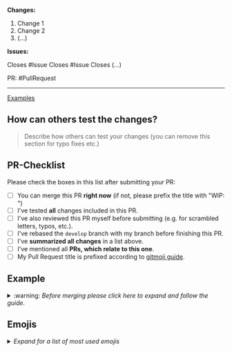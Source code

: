 <!--
Thanks for submitting this Pull Request.
Please provide a list including your changes.
-->

**Changes:**

1. Change 1
2. Change 2
3. (...)


**Issues:**

Closes #Issue
Closes #Issue
Closes (...)

PR: #PullRequest

---
[Examples](#example)

## How can others test the changes?

> Describe how others can test your changes (you can remove this section for typo fixes etc.)

## PR-Checklist

Please check the boxes in this list after submitting your PR:

- [ ] You can merge this PR **right now** (if not, please prefix the title with "WIP: ")
- [ ] I've tested **all** changes included in this PR.
- [ ] I've also reviewed this PR myself before submitting (e.g. for scrambled letters, typos, etc.).
- [ ] I've rebased the `develop` branch with my branch before finishing this PR.
- [ ] I've **summarized all changes** in a list above.
- [ ] I've mentioned all **PRs, which relate to this one**.
- [ ] My Pull Request title is prefixed according to [gitmoji guide](https://gitmoji.carloscuesta.me/).

## Example

<details>
<summary>
:warning: <i>Before merging please click here to expand and follow the guide.</i>
</summary>
<br>

Please use `:twisted_rightwards_arrows:` at the beginning of your merge commit title.

Example:
<pre>
<code>
:twisted_rightwards_arrows: :bug: Fix Wrong Text Decoration at ...
</code>
</pre>

To get your commit message, just copy the first part of this pull request.

Example:
<pre>
<code>
**Changes:**

- Fixes Wrong Text Decoration at ...
- Fixes some typos
- ...

Closes: #NumberOfFixedIssue
PR: #NumberOfThisPR
</code>
</pre>
</details>

## Emojis
<details>
<summary>
<i>Expand for a list of most used emojis</i>
</summary>
<br>

Please prefix your commit messages with an emoji.

Ref: https://gitmoji.carloscuesta.me/

| Description            | Glyphe             | Emoji  |
|------------------------|--------------------|--------|
| New Feature            | `:sparkles:`       | ✨     |
| Bugfix                 | `:bug:`            | 🐛     |
| Performance            | `:racehorse:`      | 🐎     |
| Cosmetic               | `:lipstick:`       | 💄     |
| Tooling                | `:wrench:`         | 🔧     |
| Tests                  | `:rotating_light:` | 🚨     |
| Removing Stuff         | `:fire:`           | 🔥     |
| Work In Progress (WIP) | `:construction:`   | 🚧     |
| Routen                 | `:busstop:`        | 🚏     |
| Formatting             | `:art:`            | 🎨     |
| Dependencies Upgrade   | `:arrow_up:`       | ⬆️      |
| Dependencies Downgrade | `:arrow_down:`     | ⬇️      |

</details>
